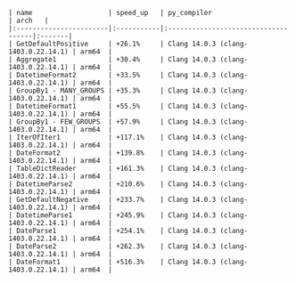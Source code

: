     | name                   | speed_up   | py_compiler                         | arch   |
    |:-----------------------|:-----------|:------------------------------------|:-------|
    | GetDefaultPositive     | +26.1%     | Clang 14.0.3 (clang-1403.0.22.14.1) | arm64  |
    | Aggregate1             | +30.4%     | Clang 14.0.3 (clang-1403.0.22.14.1) | arm64  |
    | DatetimeFormat2        | +33.5%     | Clang 14.0.3 (clang-1403.0.22.14.1) | arm64  |
    | GroupBy1 - MANY_GROUPS | +35.3%     | Clang 14.0.3 (clang-1403.0.22.14.1) | arm64  |
    | DatetimeFormat1        | +55.5%     | Clang 14.0.3 (clang-1403.0.22.14.1) | arm64  |
    | GroupBy1 - FEW_GROUPS  | +57.9%     | Clang 14.0.3 (clang-1403.0.22.14.1) | arm64  |
    | IterOfIter1            | +117.1%    | Clang 14.0.3 (clang-1403.0.22.14.1) | arm64  |
    | DateFormat2            | +139.8%    | Clang 14.0.3 (clang-1403.0.22.14.1) | arm64  |
    | TableDictReader        | +161.3%    | Clang 14.0.3 (clang-1403.0.22.14.1) | arm64  |
    | DatetimeParse2         | +210.6%    | Clang 14.0.3 (clang-1403.0.22.14.1) | arm64  |
    | GetDefaultNegative     | +233.7%    | Clang 14.0.3 (clang-1403.0.22.14.1) | arm64  |
    | DatetimeParse1         | +245.9%    | Clang 14.0.3 (clang-1403.0.22.14.1) | arm64  |
    | DateParse1             | +254.1%    | Clang 14.0.3 (clang-1403.0.22.14.1) | arm64  |
    | DateParse2             | +262.3%    | Clang 14.0.3 (clang-1403.0.22.14.1) | arm64  |
    | DateFormat1            | +516.3%    | Clang 14.0.3 (clang-1403.0.22.14.1) | arm64  |